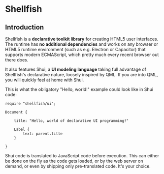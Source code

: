 # Shellfish

## Introduction

Shellfish is a **declarative toolkit library** for creating HTML5 user
interfaces.
The runtime has **no additional dependencies** and works on any browser or HTML5
runtime environment (such as e.g. Electron or Capacitor) that supports
modern ECMAScript, which pretty much every recent browser out there does.

It also features Shui, a **UI modeling language** taking full advantage
of Shellfish's declarative nature, loosely inspired by QML. If you are into
QML, you will quickly feel at home with Shui.

This is what the obligatory "Hello, world!" example could look like in Shui code:

```
require "shellfish/ui";

Document {

    title: "Hello, world of declarative UI programming!"

    Label {
        text: parent.title
    }

}
```

Shui code is translated to JavaScript code before execution. This can either
be done on the fly as the code gets loaded, or by the web server on demand, 
or even by shipping only pre-translated code. It's your choice.
